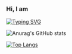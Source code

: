 ### Hi, I am

[![Typing SVG](https://readme-typing-svg.demolab.com?font=Fira+Code&size=40&pause=1000&color=33B1E9&background=B8B8B800&center=true&multiline=true&width=500&height=100&lines=Emerson+Gonz%C3%A1lez+R.;Back-end+Developer)](https://git.io/typing-svg)

<!--
**emersondivB0/emersondivB0** is a ✨ _special_ ✨ repository because its `README.md` (this file) appears on your GitHub profile.

Here are some ideas to get you started:

- 🔭 I’m currently working on ...
- 🌱 I’m currently learning ...
- 👯 I’m looking to collaborate on ...
- 🤔 I’m looking for help with ...
- 💬 Ask me about ...
- 📫 How to reach me: ...
- 😄 Pronouns: ...
- ⚡ Fun fact: ...
-->
![Anurag's GitHub stats](https://github-readme-stats.vercel.app/api?username=emersondivB0&hide=contribs,prs,stars&show_icons=true&theme=transparent)

[![Top Langs](https://github-readme-stats.vercel.app/api/top-langs/?username=emersondivB0&layout=compact&show_icons=true&theme=transparent)](https://github.com/anuraghazra/github-readme-stats)
